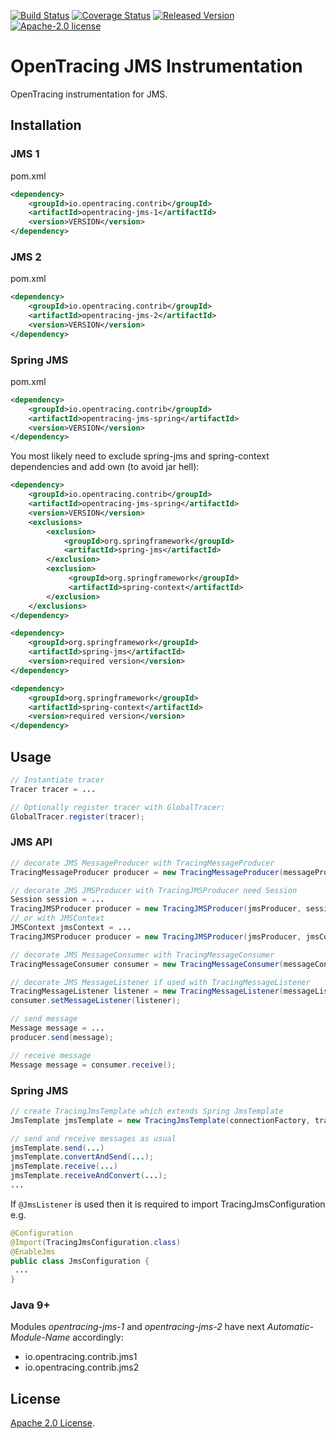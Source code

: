[![Build Status][ci-img]][ci] [![Coverage Status][cov-img]][cov] [![Released Version][maven-img]][maven] [![Apache-2.0 license](https://img.shields.io/badge/license-Apache%202.0-blue.svg)](https://opensource.org/licenses/Apache-2.0)

# OpenTracing JMS Instrumentation
OpenTracing instrumentation for JMS.

## Installation

### JMS 1
pom.xml
```xml
<dependency>
    <groupId>io.opentracing.contrib</groupId>
    <artifactId>opentracing-jms-1</artifactId>
    <version>VERSION</version>
</dependency>
```

### JMS 2
pom.xml
```xml
<dependency>
    <groupId>io.opentracing.contrib</groupId>
    <artifactId>opentracing-jms-2</artifactId>
    <version>VERSION</version>
</dependency>
```

### Spring JMS
pom.xml
```xml
<dependency>
    <groupId>io.opentracing.contrib</groupId>
    <artifactId>opentracing-jms-spring</artifactId>
    <version>VERSION</version>
</dependency>
```
You most likely need to exclude spring-jms and spring-context dependencies and add own (to avoid jar hell):
```xml
<dependency>
    <groupId>io.opentracing.contrib</groupId>
    <artifactId>opentracing-jms-spring</artifactId>
    <version>VERSION</version>
    <exclusions>
        <exclusion>
            <groupId>org.springframework</groupId>
            <artifactId>spring-jms</artifactId>
        </exclusion>
        <exclusion>
             <groupId>org.springframework</groupId>
             <artifactId>spring-context</artifactId>
        </exclusion>
    </exclusions>
</dependency>

<dependency>
    <groupId>org.springframework</groupId>
    <artifactId>spring-jms</artifactId>
    <version>required version</version>
</dependency>

<dependency>
    <groupId>org.springframework</groupId>
    <artifactId>spring-context</artifactId>
    <version>required version</version>
</dependency>
```

## Usage

```java
// Instantiate tracer
Tracer tracer = ...

// Optionally register tracer with GlobalTracer:
GlobalTracer.register(tracer);
```

### JMS API
```java
// decorate JMS MessageProducer with TracingMessageProducer
TracingMessageProducer producer = new TracingMessageProducer(messageProducer, tracer);

// decorate JMS JMSProducer with TracingJMSProducer need Session
Session session = ...
TracingJMSProducer producer = new TracingJMSProducer(jmsProducer, session, tracer);
// or with JMSContext
JMSContext jmsContext = ...
TracingJMSProducer producer = new TracingJMSProducer(jmsProducer, jmsContext, tracer);

// decorate JMS MessageConsumer with TracingMessageConsumer
TracingMessageConsumer consumer = new TracingMessageConsumer(messageConsumer, tracer);

// decorate JMS MessageListener if used with TracingMessageListener
TracingMessageListener listener = new TracingMessageListener(messageListener, tracer);
consumer.setMessageListener(listener);

// send message
Message message = ...
producer.send(message);

// receive message
Message message = consumer.receive();

```

### Spring JMS
```java
// create TracingJmsTemplate which extends Spring JmsTemplate
JmsTemplate jmsTemplate = new TracingJmsTemplate(connectionFactory, tracer); 

// send and receive messages as usual
jmsTemplate.send(...)
jmsTemplate.convertAndSend(...);
jmsTemplate.receive(...)
jmsTemplate.receiveAndConvert(...);
...
```

If `@JmsListener` is used then it is required to import TracingJmsConfiguration e.g.
 ```java
@Configuration 
@Import(TracingJmsConfiguration.class)
@EnableJms
public class JmsConfiguration {
  ...
}
```

### Java 9+

Modules _opentracing-jms-1_ and _opentracing-jms-2_ have next _Automatic-Module-Name_ accordingly:
- io.opentracing.contrib.jms1
- io.opentracing.contrib.jms2

## License

[Apache 2.0 License](./LICENSE).

[ci-img]: https://travis-ci.org/opentracing-contrib/java-jms.svg?branch=master
[ci]: https://travis-ci.org/opentracing-contrib/java-jms
[cov-img]: https://coveralls.io/repos/github/opentracing-contrib/java-jms/badge.svg?branch=master
[cov]: https://coveralls.io/github/opentracing-contrib/java-jms?branch=master
[maven-img]: https://img.shields.io/maven-central/v/io.opentracing.contrib/opentracing-jms-1.svg
[maven]: http://search.maven.org/#search%7Cga%7C1%7Copentracing-jms-1
